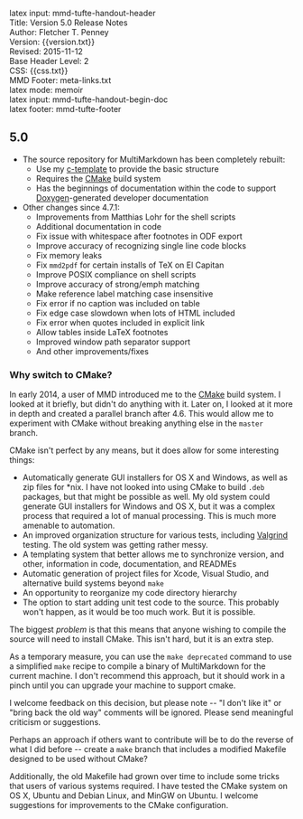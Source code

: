 latex input:  mmd-tufte-handout-header  
Title:  Version 5.0 Release Notes  
Author: Fletcher T. Penney  
Version:  {{version.txt}}  
Revised:  2015-11-12  
Base Header Level:  2  
CSS:  {{css.txt}}  
MMD Footer: meta-links.txt  
latex mode: memoir  
latex input:  mmd-tufte-handout-begin-doc  
latex footer: mmd-tufte-footer  

## 5.0 ##

* The source repository for MultiMarkdown has been completely rebuilt:
	* Use my [c-template] to provide the basic structure
	* Requires the [CMake] build system
	* Has the beginnings of documentation within the code to support
		[Doxygen]-generated developer documentation
* Other changes since 4.7.1:
	* Improvements from Matthias Lohr for the shell scripts
	* Additional documentation in code
	* Fix issue with whitespace after footnotes in ODF export
	* Improve accuracy of recognizing single line code blocks
	* Fix memory leaks
	* Fix `mmd2pdf` for certain installs of TeX on El Capitan
	* Improve POSIX compliance on shell scripts
	* Improve accuracy of strong/emph matching
	* Make reference label matching case insensitive
	* Fix error if no caption was included on table
	* Fix edge case slowdown when lots of HTML included
	* Fix error when quotes included in explicit link
	* Allow tables inside LaTeX footnotes
	* Improved window path separator support
	* And other improvements/fixes


### Why switch to CMake? ###

In early 2014, a user of MMD introduced me to the [CMake] build system. I 
looked at it briefly, but didn't do anything with it.  Later on, I looked
at it more in depth and created a parallel branch after 4.6.  This would allow
me to experiment with CMake without breaking anything else in the `master`
branch.

CMake isn't perfect by any means, but it does allow for some interesting
things:

*	Automatically generate GUI installers for OS X and Windows, as well as zip
	files for *nix.  I have not looked into using CMake to build `.deb`
	packages, but that might be possible as well.  My old system could generate
	GUI installers for Windows and OS X, but it was a complex process that
	required a lot of manual processing.  This is much more amenable to
	automation.
*	An improved organization structure for various tests, including [Valgrind]
	testing.  The old system was getting rather messy.
*	A templating system that better allows me to synchronize version, and
	other, information in code, documentation, and READMEs
*	Automatic generation of project files for Xcode, Visual Studio, and
	alternative build systems beyond `make`
*	An opportunity to reorganize my code directory hierarchy
*	The option to start adding unit test code to the source.  This probably
	won't happen, as it would be too much work.  But it is possible.


The biggest *problem* is that this means that anyone wishing to compile the
source will need to install CMake.  This isn't hard, but it is an extra step.

As a temporary measure, you can use the `make deprecated` command to use a 
simplified `make` recipe to compile a binary of MultiMarkdown for the current
machine.  I don't recommend this approach, but it should work in a pinch until
you can upgrade your machine to support cmake.

I welcome feedback on this decision, but please note -- "I don't like it" or
"bring back the old way" comments will be ignored.  Please send meaningful
criticism or suggestions.

Perhaps an approach if others want to contribute will be to do the reverse of
what I did before -- create a `make` branch that includes a modified Makefile
designed to be used without CMake?

Additionally, the old Makefile had grown over time to include some tricks that
users of various systems required.  I have tested the CMake system on OS X,
Ubuntu and Debian Linux, and MinGW on Ubuntu.  I welcome suggestions for
improvements to the CMake configuration.


[c-template]: https://github.com/fletcher/c-template
[CMake]: https://cmake.org/
[Doxygen]: http://www.doxygen.org/
[Valgrind]: http://valgrind.org/
